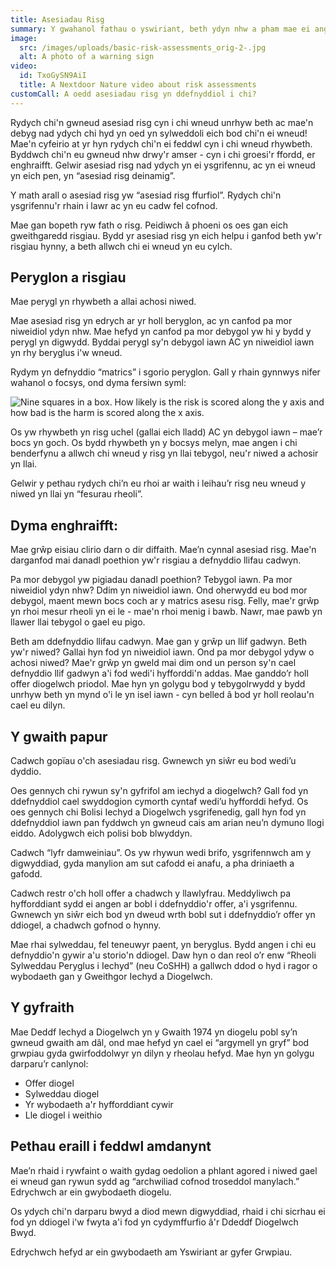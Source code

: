 ```yaml
---
title: Asesiadau Risg
summary: Y gwahanol fathau o yswiriant, beth ydyn nhw a pham mae ei angen arnoch chi
image:
  src: /images/uploads/basic-risk-assessments_orig-2-.jpg
  alt: A photo of a warning sign
video:
  id: TxoGySN9AiI
  title: A Nextdoor Nature video about risk assessments
customCall: A oedd asesiadau risg yn ddefnyddiol i chi?
---
```

Rydych chi'n gwneud asesiad risg cyn i chi wneud unrhyw beth ac mae'n debyg nad ydych chi hyd yn oed yn sylweddoli eich bod chi'n ei wneud! Mae'n cyfeirio at yr hyn rydych chi'n ei feddwl cyn i chi wneud rhywbeth. Byddwch chi'n eu gwneud nhw drwy'r amser - cyn i chi groesi'r ffordd, er enghraifft. Gelwir asesiad risg nad ydych yn ei ysgrifennu, ac yn ei wneud yn eich pen, yn “asesiad risg deinamig”.

Y math arall o asesiad risg yw “asesiad risg ffurfiol”. Rydych chi'n ysgrifennu'r rhain i lawr ac yn eu cadw fel cofnod.

Mae gan bopeth ryw fath o risg. Peidiwch â phoeni os oes gan eich gweithgaredd risgiau. Bydd yr asesiad risg yn eich helpu i ganfod beth yw'r risgiau hynny, a beth allwch chi ei wneud yn eu cylch.

## Peryglon a risgiau

Mae perygl yn rhywbeth a allai achosi niwed.

Mae asesiad risg yn edrych ar yr holl beryglon, ac yn canfod pa mor niweidiol ydyn nhw. Mae hefyd yn canfod pa mor debygol yw hi y bydd y perygl yn digwydd. Byddai perygl sy'n debygol iawn AC yn niweidiol iawn yn rhy beryglus i'w wneud.

Rydym yn defnyddio “matrics” i sgorio peryglon. Gall y rhain gynnwys nifer wahanol o focsys, ond dyma fersiwn syml:

![Nine squares in a box. How likely is the risk is scored along the y axis and how bad is the harm is scored along the x axis.](/images/uploads/riskassessmentmatrix.jpg "A risk assessment matrix")

Os yw rhywbeth yn risg uchel (gallai eich lladd) AC yn debygol iawn – mae’r bocs yn goch. Os bydd rhywbeth yn y bocsys melyn, mae angen i chi benderfynu a allwch chi wneud y risg yn llai tebygol, neu'r niwed a achosir yn llai.



Gelwir y pethau rydych chi’n eu rhoi ar waith i leihau’r risg neu wneud y niwed yn llai yn “fesurau rheoli”.



## Dyma enghraifft:



Mae grŵp eisiau clirio darn o dir diffaith. Mae’n cynnal asesiad risg. Mae'n darganfod mai danadl poethion yw'r risgiau a defnyddio llifau cadwyn.



Pa mor debygol yw pigiadau danadl poethion? Tebygol iawn. Pa mor niweidiol ydyn nhw? Ddim yn niweidiol iawn. Ond oherwydd eu bod mor debygol, maent mewn bocs coch ar y matrics asesu risg. Felly, mae'r grŵp yn rhoi mesur rheoli yn ei le - mae'n rhoi menig i bawb. Nawr, mae pawb yn llawer llai tebygol o gael eu pigo.



Beth am ddefnyddio llifau cadwyn. Mae gan y grŵp un llif gadwyn. Beth yw'r niwed? Gallai hyn fod yn niweidiol iawn. Ond pa mor debygol ydyw o achosi niwed? Mae'r grŵp yn gweld mai dim ond un person sy'n cael defnyddio llif gadwyn a'i fod wedi'i hyfforddi'n addas. Mae ganddo’r holl offer diogelwch priodol. Mae hyn yn golygu bod y tebygolrwydd y bydd unrhyw beth yn mynd o'i le yn isel iawn - cyn belled â bod yr holl reolau'n cael eu dilyn.



## Y gwaith papur



Cadwch gopïau o'ch asesiadau risg. Gwnewch yn siŵr eu bod wedi’u dyddio.



Oes gennych chi rywun sy'n gyfrifol am iechyd a diogelwch? Gall fod yn ddefnyddiol cael swyddogion cymorth cyntaf wedi’u hyfforddi hefyd. Os oes gennych chi Bolisi Iechyd a Diogelwch ysgrifenedig, gall hyn fod yn ddefnyddiol iawn pan fyddwch yn gwneud cais am arian neu’n dymuno llogi eiddo. Adolygwch eich polisi bob blwyddyn.



Cadwch “lyfr damweiniau”. Os yw rhywun wedi brifo, ysgrifennwch am y digwyddiad, gyda manylion am sut cafodd ei anafu, a pha driniaeth a gafodd.



Cadwch restr o'ch holl offer a chadwch y llawlyfrau. Meddyliwch pa hyfforddiant sydd ei angen ar bobl i ddefnyddio'r offer, a'i ysgrifennu. Gwnewch yn siŵr eich bod yn dweud wrth bobl sut i ddefnyddio’r offer yn ddiogel, a chadwch gofnod o hynny.



Mae rhai sylweddau, fel teneuwyr paent, yn beryglus. Bydd angen i chi eu defnyddio'n gywir a'u storio'n ddiogel. Daw hyn o dan reol o’r enw “Rheoli Sylweddau Peryglus i Iechyd” (neu CoSHH) a gallwch ddod o hyd i ragor o wybodaeth gan y Gweithgor Iechyd a Diogelwch.



## Y gyfraith



Mae Deddf Iechyd a Diogelwch yn y Gwaith 1974 yn diogelu pobl sy’n gwneud gwaith am dâl, ond mae hefyd yn cael ei “argymell yn gryf” bod grwpiau gyda gwirfoddolwyr yn dilyn y rheolau hefyd. Mae hyn yn golygu darparu’r canlynol:
* Offer diogel
* Sylweddau diogel
* Yr wybodaeth a'r hyfforddiant cywir
* Lle diogel i weithio



## Pethau eraill i feddwl amdanynt



Mae’n rhaid i rywfaint o waith gydag oedolion a phlant agored i niwed gael ei wneud gan rywun sydd ag “archwiliad cofnod troseddol manylach.” Edrychwch ar ein gwybodaeth diogelu.



Os ydych chi'n darparu bwyd a diod mewn digwyddiad, rhaid i chi sicrhau ei fod yn ddiogel i'w fwyta a'i fod yn cydymffurfio â'r Ddeddf Diogelwch Bwyd.



Edrychwch hefyd ar ein gwybodaeth am Yswiriant ar gyfer Grwpiau. 


